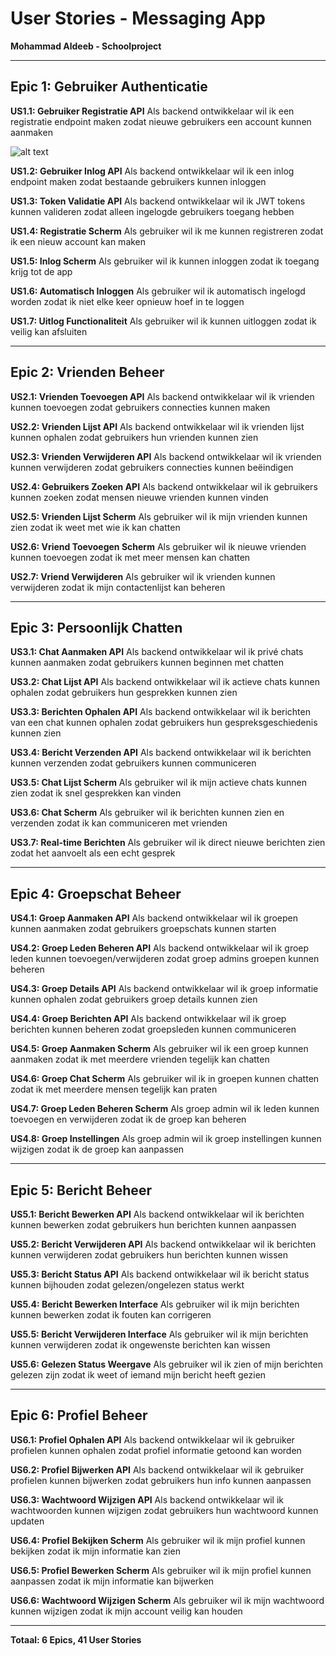 # User Stories - Messaging App

**Mohammad Aldeeb - Schoolproject**

---

## Epic 1: Gebruiker Authenticatie

**US1.1: Gebruiker Registratie API**
Als backend ontwikkelaar wil ik een registratie endpoint maken zodat nieuwe gebruikers een account kunnen aanmaken

![alt text](https://promate.gg/assets/logo.png)

**US1.2: Gebruiker Inlog API**
Als backend ontwikkelaar wil ik een inlog endpoint maken zodat bestaande gebruikers kunnen inloggen

**US1.3: Token Validatie API**
Als backend ontwikkelaar wil ik JWT tokens kunnen valideren zodat alleen ingelogde gebruikers toegang hebben

**US1.4: Registratie Scherm**
Als gebruiker wil ik me kunnen registreren zodat ik een nieuw account kan maken

**US1.5: Inlog Scherm**
Als gebruiker wil ik kunnen inloggen zodat ik toegang krijg tot de app

**US1.6: Automatisch Inloggen**
Als gebruiker wil ik automatisch ingelogd worden zodat ik niet elke keer opnieuw hoef in te loggen

**US1.7: Uitlog Functionaliteit**
Als gebruiker wil ik kunnen uitloggen zodat ik veilig kan afsluiten

---

## Epic 2: Vrienden Beheer

**US2.1: Vrienden Toevoegen API**
Als backend ontwikkelaar wil ik vrienden kunnen toevoegen zodat gebruikers connecties kunnen maken

**US2.2: Vrienden Lijst API**
Als backend ontwikkelaar wil ik vrienden lijst kunnen ophalen zodat gebruikers hun vrienden kunnen zien

**US2.3: Vrienden Verwijderen API**
Als backend ontwikkelaar wil ik vrienden kunnen verwijderen zodat gebruikers connecties kunnen beëindigen

**US2.4: Gebruikers Zoeken API**
Als backend ontwikkelaar wil ik gebruikers kunnen zoeken zodat mensen nieuwe vrienden kunnen vinden

**US2.5: Vrienden Lijst Scherm**
Als gebruiker wil ik mijn vrienden kunnen zien zodat ik weet met wie ik kan chatten

**US2.6: Vriend Toevoegen Scherm**
Als gebruiker wil ik nieuwe vrienden kunnen toevoegen zodat ik met meer mensen kan chatten

**US2.7: Vriend Verwijderen**
Als gebruiker wil ik vrienden kunnen verwijderen zodat ik mijn contactenlijst kan beheren

---

## Epic 3: Persoonlijk Chatten

**US3.1: Chat Aanmaken API**
Als backend ontwikkelaar wil ik privé chats kunnen aanmaken zodat gebruikers kunnen beginnen met chatten

**US3.2: Chat Lijst API**
Als backend ontwikkelaar wil ik actieve chats kunnen ophalen zodat gebruikers hun gesprekken kunnen zien

**US3.3: Berichten Ophalen API**
Als backend ontwikkelaar wil ik berichten van een chat kunnen ophalen zodat gebruikers hun gespreksgeschiedenis kunnen zien

**US3.4: Bericht Verzenden API**
Als backend ontwikkelaar wil ik berichten kunnen verzenden zodat gebruikers kunnen communiceren

**US3.5: Chat Lijst Scherm**
Als gebruiker wil ik mijn actieve chats kunnen zien zodat ik snel gesprekken kan vinden

**US3.6: Chat Scherm**
Als gebruiker wil ik berichten kunnen zien en verzenden zodat ik kan communiceren met vrienden

**US3.7: Real-time Berichten**
Als gebruiker wil ik direct nieuwe berichten zien zodat het aanvoelt als een echt gesprek

---

## Epic 4: Groepschat Beheer

**US4.1: Groep Aanmaken API**
Als backend ontwikkelaar wil ik groepen kunnen aanmaken zodat gebruikers groepschats kunnen starten

**US4.2: Groep Leden Beheren API**
Als backend ontwikkelaar wil ik groep leden kunnen toevoegen/verwijderen zodat groep admins groepen kunnen beheren

**US4.3: Groep Details API**
Als backend ontwikkelaar wil ik groep informatie kunnen ophalen zodat gebruikers groep details kunnen zien

**US4.4: Groep Berichten API**
Als backend ontwikkelaar wil ik groep berichten kunnen beheren zodat groepsleden kunnen communiceren

**US4.5: Groep Aanmaken Scherm**
Als gebruiker wil ik een groep kunnen aanmaken zodat ik met meerdere vrienden tegelijk kan chatten

**US4.6: Groep Chat Scherm**
Als gebruiker wil ik in groepen kunnen chatten zodat ik met meerdere mensen tegelijk kan praten

**US4.7: Groep Leden Beheren Scherm**
Als groep admin wil ik leden kunnen toevoegen en verwijderen zodat ik de groep kan beheren

**US4.8: Groep Instellingen**
Als groep admin wil ik groep instellingen kunnen wijzigen zodat ik de groep kan aanpassen

---

## Epic 5: Bericht Beheer

**US5.1: Bericht Bewerken API**
Als backend ontwikkelaar wil ik berichten kunnen bewerken zodat gebruikers hun berichten kunnen aanpassen

**US5.2: Bericht Verwijderen API**
Als backend ontwikkelaar wil ik berichten kunnen verwijderen zodat gebruikers hun berichten kunnen wissen

**US5.3: Bericht Status API**
Als backend ontwikkelaar wil ik bericht status kunnen bijhouden zodat gelezen/ongelezen status werkt

**US5.4: Bericht Bewerken Interface**
Als gebruiker wil ik mijn berichten kunnen bewerken zodat ik fouten kan corrigeren

**US5.5: Bericht Verwijderen Interface**
Als gebruiker wil ik mijn berichten kunnen verwijderen zodat ik ongewenste berichten kan wissen

**US5.6: Gelezen Status Weergave**
Als gebruiker wil ik zien of mijn berichten gelezen zijn zodat ik weet of iemand mijn bericht heeft gezien

---

## Epic 6: Profiel Beheer

**US6.1: Profiel Ophalen API**
Als backend ontwikkelaar wil ik gebruiker profielen kunnen ophalen zodat profiel informatie getoond kan worden

**US6.2: Profiel Bijwerken API**
Als backend ontwikkelaar wil ik gebruiker profielen kunnen bijwerken zodat gebruikers hun info kunnen aanpassen

**US6.3: Wachtwoord Wijzigen API**
Als backend ontwikkelaar wil ik wachtwoorden kunnen wijzigen zodat gebruikers hun wachtwoord kunnen updaten

**US6.4: Profiel Bekijken Scherm**
Als gebruiker wil ik mijn profiel kunnen bekijken zodat ik mijn informatie kan zien

**US6.5: Profiel Bewerken Scherm**
Als gebruiker wil ik mijn profiel kunnen aanpassen zodat ik mijn informatie kan bijwerken

**US6.6: Wachtwoord Wijzigen Scherm**
Als gebruiker wil ik mijn wachtwoord kunnen wijzigen zodat ik mijn account veilig kan houden

---

**Totaal: 6 Epics, 41 User Stories**